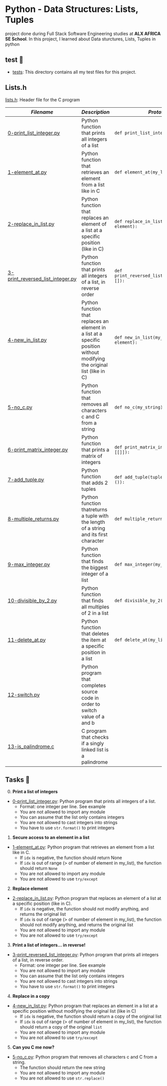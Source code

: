 # Python - Data Structures: Lists, Tuples
project done during Full Stack Software Engineering studies at **ALX AFRICA SE School**. In this project, I learned about Data sturctures, Lists, Tuples in python

## test 📁
- [tests](./tests/): This directory contains all my test files for this project.

## Lists.h
[lists.h](./lists.h): Header file for the C program


_Filename_ | _Description_ | _Prototype_ 
-----------|---------------|------------
[0-print_list_integer.py](./0-print_list_integer.py) | Python function that prints all integers of a list | `def print_list_integer(my_list=[]):`
[1-element_at.py](./1-element_at.py) | Python function that retrieves an element from a list like in C | `def element_at(my_list, idx):`
[2-replace_in_list.py](./2-replace_in_list.py) | Python function that replaces an element of a list at a specific position (like in C) | `def replace_in_list(my_list, idx, element):`
[3-print_reversed_list_integer.py](./3-print_reversed_list_integer.py) | Python function that prints all integers of a list, in reverse order | `def print_reversed_list_integer(my_list=[]):`
[4-new_in_list.py](./4-new_in_list.py) | Python function that replaces an element in a list at a specific position without modifying the original list (like in C) | `def new_in_list(my_list, idx, element):`
[5-no_c.py](./5-no_c.py) | Python function that removes all characters c and C from a string | `def no_c(my_string):`
[6-print_matrix_integer.py](./6-print_matrix_integer.py) | Python function that prints a matrix of integers | `def print_matrix_integer(matrix=[[]]):`
[7-add_tuple.py](./7-add_tuple.py) | Python function that adds 2 tuples | `def add_tuple(tuple_a=(), tuple_b=()):`
[8-multiple_returns.py](./8-multiple_returns.py) | Python function thatreturns a tuple with the length of a string and its first character | `def multiple_returns(sentence):`
[9-max_integer.py](./9-max_integer.py) | Python function that finds the biggest integer of a list | `def max_integer(my_list=[]):`
[10-divisible_by_2.py](./10-divisible_by_2.py) | Python function that finds all multiples of 2 in a list | `def divisible_by_2(my_list=[]):`
[11-delete_at.py](./11-delete_at.py) | Python function that deletes the item at a specific position in a list | `def delete_at(my_list=[], idx=0):` 
[12-switch.py](./12-switch.py) | Python program that completes source code in order to switch value of a and b | 
[13-is_palindrome.c](./13-is_palindrome.c) | C program that checks if a singly linked list is a palindrome | 

## Tasks 🛅

0. **Print a list of integers**

* [0-print_list_integer.py](./0-print_list_integer.py): Python program that prints all integers of a list.
    * Format: one integer per line. See example
    * You are not allowed to import any module
    * You can assume that the list only contains integers
    * You are not allowed to cast integers into strings
    * You have to use `str.format()` to print integers

1. **Secure access to an element in a list**
  * [1-element_at.py](./1-element_at.py): Python program that retrieves an element from a list like in C.
    * If `idx` is negative, the function should return None
    * If `idx` is out of range (> of number of element in my_list), the function should return `None`
    * You are not allowed to import any module
    * You are not allowed to use `try/except`


2. **Replace element**
  * [2-replace_in_list.py](./2-replace_in_list.py): Python program that replaces an element of a list at a specific position (like in C).
    * If `idx` is negative, the function should not modify anything, and returns the original list
    * If `idx` is out of range (> of number of element in my_list), the function should not modify anything, and returns the original list
    * You are not allowed to import any module
    * You are not allowed to use `try/except`


3. **Print a list of integers... in reverse!**
  * [3-print_reversed_list_integer.py](3-print_reversed_list_integer.py): Python program that prints all integers of a list, in reverse order.
    * Format: one integer per line. See example
    * You are not allowed to import any module
    * You can assume that the list only contains integers
    * You are not allowed to cast integers into strings
    * You have to use `str.format()` to print integers


4. **Replace in a copy**
  * [4-new_in_list.py](4-new_in_list.py): Python program that replaces an element in a list at a specific position without modifying the original list (like in C)
    * If `idx` is negative, the function should return a copy of the original list
    * If `idx` is out of range (> of number of element in my_list), the function should return a copy of the original `list`
    * You are not allowed to import any module
    * You are not allowed to use `try/except`


5. **Can you C me now?**
  * [5-no_c.py](5-no_c.py): Python program that removes all characters c and C from a string.
    * The function should return the new string
    * You are not allowed to import any module
    * You are not allowed to use `str.replace()`



